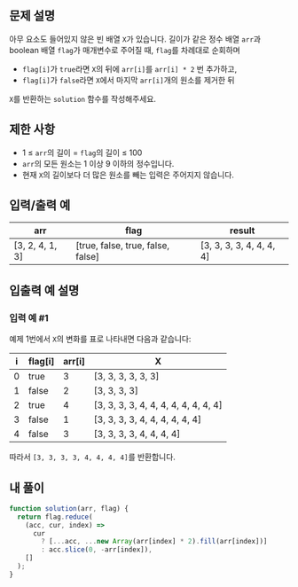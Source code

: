 ## 문제 설명

아무 요소도 들어있지 않은 빈 배열 `X`가 있습니다. 길이가 같은 정수 배열 `arr`과 boolean 배열 `flag`가 매개변수로 주어질 때, `flag`를 차례대로 순회하며

- `flag[i]`가 `true`라면 `X`의 뒤에 `arr[i]`를 `arr[i] * 2` 번 추가하고,
- `flag[i]`가 `false`라면 `X`에서 마지막 `arr[i]`개의 원소를 제거한 뒤

`X`를 반환하는 `solution` 함수를 작성해주세요.

## 제한 사항

- 1 ≤ `arr`의 길이 = `flag`의 길이 ≤ 100
- `arr`의 모든 원소는 1 이상 9 이하의 정수입니다.
- 현재 `X`의 길이보다 더 많은 원소를 빼는 입력은 주어지지 않습니다.

## 입력/출력 예

| arr             | flag                              | result                   |
| --------------- | --------------------------------- | ------------------------ |
| [3, 2, 4, 1, 3] | [true, false, true, false, false] | [3, 3, 3, 3, 4, 4, 4, 4] |

## 입출력 예 설명

### 입력 예 #1

예제 1번에서 `X`의 변화를 표로 나타내면 다음과 같습니다:

| i   | flag[i] | arr[i] | X                                    |
| --- | ------- | ------ | ------------------------------------ |
| 0   | true    | 3      | [3, 3, 3, 3, 3, 3]                   |
| 1   | false   | 2      | [3, 3, 3, 3]                         |
| 2   | true    | 4      | [3, 3, 3, 3, 4, 4, 4, 4, 4, 4, 4, 4] |
| 3   | false   | 1      | [3, 3, 3, 3, 4, 4, 4, 4, 4, 4]       |
| 4   | false   | 3      | [3, 3, 3, 3, 4, 4, 4, 4]             |

따라서 `[3, 3, 3, 3, 4, 4, 4, 4]`를 반환합니다.

## 내 풀이

```js
function solution(arr, flag) {
  return flag.reduce(
    (acc, cur, index) =>
      cur
        ? [...acc, ...new Array(arr[index] * 2).fill(arr[index])]
        : acc.slice(0, -arr[index]),
    []
  );
}
```
